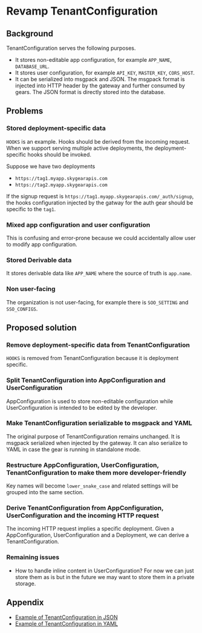 # Revamp TenantConfiguration

## Background

TenantConfiguration serves the following purposes.

- It stores non-editable app configuration, for example `APP_NAME`, `DATABASE_URL`.
- It stores user configuration, for example `API_KEY`, `MASTER_KEY`, `CORS_HOST`.
- It can be serialized into msgpack and JSON. The msgpack format is injected into HTTP header by the gateway and further consumed by gears. The JSON format is directly stored into the database.

## Problems

### Stored deployment-specific data

`HOOKS` is an example. Hooks should be derived from the incoming request. When we support serving multiple active deployments, the deployment-specific hooks should be invoked.

Suppose we have two deployments

- `https://tag1.myapp.skygearapis.com`
- `https://tag2.myapp.skygearapis.com`

If the signup request is `https://tag1.myapp.skygearapis.com/_auth/signup`, the hooks configuration injected by the gatway for the auth gear should be specific to the `tag1`.

### Mixed app configuration and user configuration

This is confusing and error-prone because we could accidentally allow user to modify app configuration.

### Stored Derivable data

It stores derivable data like `APP_NAME` where the source of truth is `app.name`.

### Non user-facing

The organization is not user-facing, for example there is `SOO_SETTING` and `SSO_CONFIGS`.

## Proposed solution

### Remove deployment-specific data from TenantConfiguration

`HOOKS` is removed from TenantConfiguration because it is deployment specific.

### Split TenantConfiguration into AppConfiguration and UserConfiguration

AppConfiguration is used to store non-editable configuration while UserConfiguration is intended to be edited by the developer.

### Make TenantConfiguration serializable to msgpack and YAML

The original purpose of TenantConfiguration remains unchanged. It is msgpack serialized when injected by the gateway. It can also serialize to YAML in case the gear is running in standalone mode.

### Restructure AppConfiguration, UserConfiguration, TenantConfiguration to make them more developer-friendly

Key names will become `lower_snake_case` and related settings will be grouped into the same section.

### Derive TenantConfiguration from AppConfiguration, UserConfiguration and the incoming HTTP request

The incoming HTTP request implies a specific deployment. Given a AppConfiguration, UserConfiguration and a Deployment, we can derive a TenantConfiguration.

### Remaining issues

- How to handle inline content in UserConfiguration? For now we can just store them as is but in the future we may want to store them in a private storage.

## Appendix

- [Example of TenantConfiguration in JSON](./tenant-config.example.json)
- [Example of TenantConfiguration in YAML](./tenant-config.example.yaml)
